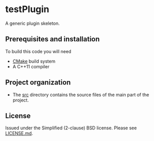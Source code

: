 # testPlugin
A generic plugin skeleton.


## Prerequisites and installation
To build this code you will need

* [CMake][] build system
* A C++11 compiler


## Project organization
* The [src](src) directory contains the source files of the main part
of the project.


## License
Issued under the Simplified (2-clause) BSD license.
Please see [LICENSE.md](LICENSE.md).


<!-- Links -->
[CMake]: http://www.cmake.org
